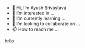 - 👋 Hi, I’m Ayush Srivastava
- 👀 I’m interested in ...
- 🌱 I’m currently learning ...
- 💞️ I’m looking to collaborate on ...
- 📫 How to reach me ...

<!---
Ayush Srivastava/Ayush-Srivast is a ✨ special ✨ repository because its `README.md` (this file) appears on your GitHub profile.
You can click the Preview link to take a look at your changes.
--->
hrllo
